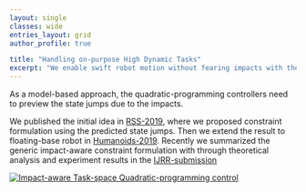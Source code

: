 ```yaml
---
layout: single 
classes: wide
entries_layout: grid
author_profile: true 

title: "Handling on-purpose High Dynamic Tasks"
excerpt: "We enable swift robot motion without fearing impacts with the environment. For instance in a box manipulation task, the robot does not need to stop or use close-to-zero velocity to establish contacts <br/><img src='/docs/assets/images/impactAwareQP/box-grabbing-crop.png'>"
---
```


As a model-based approach, the quadratic-programming controllers need to preview the state jumps due to the impacts. 

We published the initial idea in  [RSS-2019](/publication/2019-06-22-paper-rss-number-3), where we proposed constraint formulation using  the predicted state jumps. Then we extend the result to floating-base robot in [Humanoids-2019](/publication/2019-10-15-paper-humanoids-number-2). Recently we summarized the generic impact-aware constraint formulation with through theoretical analysis and experiment results in the [IJRR-submission](/publication/2020-06-03-paper-ijrr-number-1)



[![Impact-aware Task-space Quadratic-programming control](/images/box-grabbing-crop.png)](https://www.youtube.com/watch?v=v1Jfy8-jiwE)

